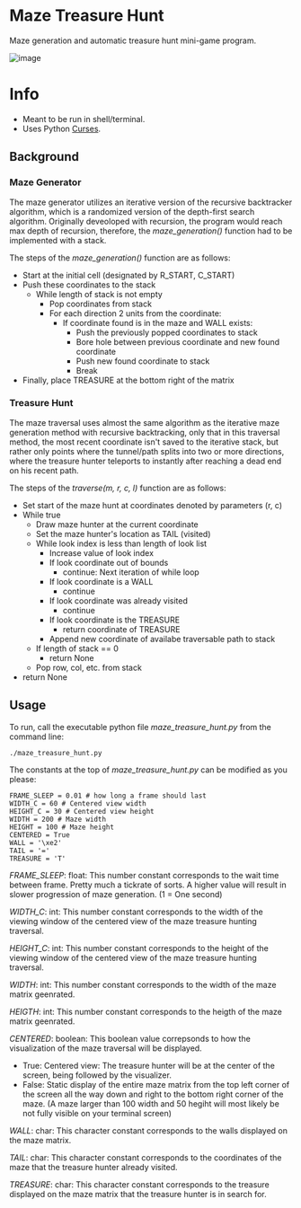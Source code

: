 # Maze Treasure Hunt

Maze generation and automatic treasure hunt mini-game program.

![image](https://github.com/wawelgreg/maze-treasure-hunt/assets/141285799/b5397426-37f6-416d-8097-abed256fea06)

# Info

- Meant to be run in shell/terminal.
- Uses Python [Curses](https://docs.python.org/3/howto/curses.html).

## Background

### Maze Generator
The maze generator utilizes an iterative version of the recursive backtracker
algorithm, which is a randomized version of the depth-first search algorithm.
Originally deveoloped with recursion, the program would reach max depth of recursion, therefore,
the *maze_generation()* function had to be implemented with a stack.

The steps of the *maze_generation()* function are as follows:
- Start at the initial cell (designated by R_START, C_START)
- Push these coordinates to the stack
  - While length of stack is not empty
      - Pop coordinates from stack
      - For each direction 2 units from the coordinate:
          - If coordinate found is in the maze and WALL exists:
              - Push the previously popped coordinates to stack
              - Bore hole between previous coordinate and new found coordinate
              - Push new found coordinate to stack
              - Break
- Finally, place TREASURE at the bottom right of the matrix

### Treasure Hunt

The maze traversal uses almost the same algorithm as the iterative maze generation method with recursive backtracking, only that in this traversal method, the most recent coordinate isn't saved to the iterative stack, but rather only points where the tunnel/path splits into two or more directions, where the treasure hunter teleports to instantly after reaching a dead end on his recent path.

The steps of the *traverse(m, r, c, l)* function are as follows:
- Set start of the maze hunt at coordinates denoted by parameters (r, c)
- While true
  - Draw maze hunter at the current coordinate
  - Set the maze hunter's location as TAIL (visited)
  - While look index is less than length of look list
    - Increase value of look index
    - If look coordinate out of bounds
      - continue: Next iteration of while loop
    - If look coordinate is a WALL
      - continue
    - If look coordinate was already visited
      - continue
    - If look coordinate is the TREASURE
      - return coordinate of TREASURE
    - Append new coordinate of availabe traversable path to stack
  - If length of stack == 0
    - return None
  - Pop row, col, etc. from stack
- return None

## Usage

To run, call the executable python file *maze_treasure_hunt.py* from the command line:
```
./maze_treasure_hunt.py
```

The constants at the top of *maze_treasure_hunt.py* can be modified as you please:
```
FRAME_SLEEP = 0.01 # how long a frame should last
WIDTH_C = 60 # Centered view width
HEIGHT_C = 30 # Centered view height
WIDTH = 200 # Maze width
HEIGHT = 100 # Maze height
CENTERED = True
WALL = '\xe2'
TAIL = '='
TREASURE = 'T'
```

*FRAME_SLEEP*: float: This number constant corresponds to the wait time between frame. Pretty much a tickrate of sorts. A higher value will result in slower progression of maze generation.
(1 = One second)

*WIDTH_C*: int: This number constant corresponds to the width of the viewing window of the centered view of the maze treasure hunting traversal.

*HEIGHT_C*: int: This number constant corresponds to the height of the viewing window of the centered view of the maze treasure hunting traversal.

*WIDTH*: int: This number constant corresponds to the width of the maze matrix geenrated.

*HEIGTH*: int: This number constant corresponds to the heigth of the maze matrix geenrated.

*CENTERED*: boolean: This boolean value correpsonds to how the visualization of the maze traversal will be displayed.
- True: Centered view: The treasure hunter will be at the center of the screen, being followed by the visualizer.
- False: Static display of the entire maze matrix from the top left corner of the screen all the way down and right to the bottom right corner of the maze. (A maze larger than 100 width and 50 hegiht will most likely be not fully visible on your terminal screen)

*WALL*: char: This character constant corresponds to the walls displayed on the maze matrix.

*TAIL*: char: This character constant corresponds to the coordinates of the maze that the treasure hunter already visited.

*TREASURE*: char: This character constant corresponds to the treasure displayed on the maze matrix that the treasure hunter is in search for.
